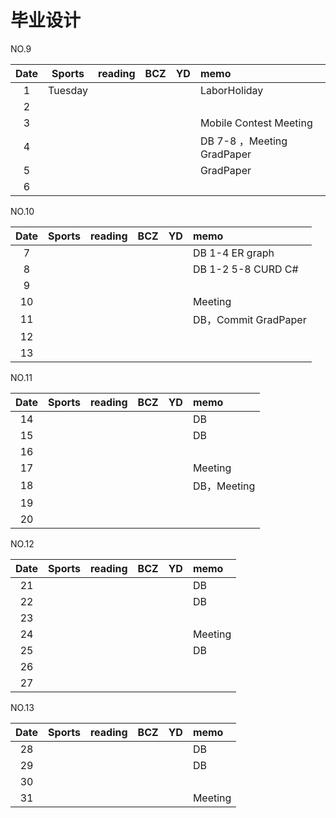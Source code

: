 # 毕业设计
NO.9 

| Date  | Sports | reading | BCZ | YD | memo | 
| :---: | :---: | :---: | :---: | :---: | :--- | 
| 1 | Tuesday |  |  |  | LaborHoliday | 
| 2 |  |  |  |  |  | 
| 3 |  |  |  |  | Mobile Contest Meeting | 
| 4 |  |  |  |  | DB 7-8 ，Meeting GradPaper | 
| 5 |  |  |  |  | GradPaper | 
| 6 |  |  |  |  |  | 

NO.10

| Date  | Sports | reading | BCZ | YD | memo | 
| :---: | :---: | :---: | :---: | :---: | :--- | 
| 7 |  |  |  |  | DB 1-4 ER graph | 
| 8 |  |  |  |  | DB 1-2 5-8 CURD C# | 
| 9 |  |  |  |  |  |   
| 10 |  |  |  |  | Meeting | 
| 11 |  |  |  |  | DB，Commit GradPaper | 
| 12 |  |  |  |  |  | 
| 13 |  |  |  |  |  | 

NO.11

| Date  | Sports | reading | BCZ | YD | memo | 
| :---: | :---: | :---: | :---: | :---: | :--- | 
| 14 |  |  |  |  | DB | 
| 15 |  |  |  |  | DB | 
| 16 |  |  |  |  |  | 
| 17 |  |  |  |  | Meeting | 
| 18 |  |  |  |  | DB，Meeting | 
| 19 |  |  |  |  |  |   
| 20 |  |  |  |  |  | 

NO.12

| Date  | Sports | reading | BCZ | YD | memo | 
| :---: | :---: | :---: | :---: | :---: | :--- | 
| 21 |  |  |  |  | DB | 
| 22 |  |  |  |  | DB | 
| 23 |  |  |  |  |  | 
| 24 |  |  |  |  | Meeting | 
| 25 |  |  |  |  | DB | 
| 26 |  |  |  |  |  | 
| 27 |  |  |  |  |  | 

NO.13

| Date  | Sports | reading | BCZ | YD | memo | 
| :---: | :---: | :---: | :---: | :---: | :--- | 
| 28 |  |  |  |  | DB | 
| 29 |  |  |  |  | DB |  
| 30 |  |  |  |  |  | 
| 31 |  |  |  |  | Meeting | 


